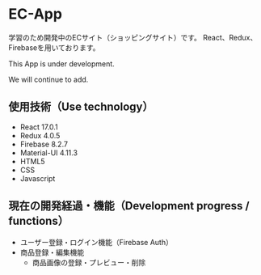 # EC-App

学習のため開発中のECサイト（ショッピングサイト）です。
React、Redux、Firebaseを用いております。

This App is under development.

We will continue to add.

## 使用技術（Use technology）
* React 17.0.1
* Redux 4.0.5
* Firebase 8.2.7
* Material-UI 4.11.3
* HTML5
* CSS
* Javascript

## 現在の開発経過・機能（Development progress / functions）
* ユーザー登録・ログイン機能（Firebase Auth）
* 商品登録・編集機能
  - 商品画像の登録・プレビュー・削除

